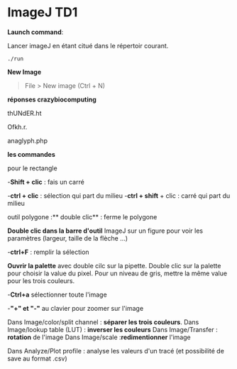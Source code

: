 # ImageJ TD1

**Launch command**:



Lancer imageJ en étant citué dans le répertoir courant.

```shell
./run
```

**New Image**
> File > New image (Ctrl + N)

**réponses crazybiocomputing**

thUNdER.ht



Ofkh.r.


anaglyph.php

**les commandes**

pour le rectangle

-**Shift + clic** : fais un carré

-**ctrl + clic** : sélection qui part du milieu
-**ctrl + shift** + clic : carré qui part du milieu



outil polygone :** double clic** : ferme le polygone

**Double clic dans la barre d'outil** ImageJ sur un figure pour voir les paramètres (largeur, taille de la flèche ...)

-**ctrl+F** : remplir la sélection

**Ouvrir la palette** avec double cilc sur la pipette. Double clic sur la palette pour choisir la value du pixel. Pour un niveau de gris, mettre la même value pour les trois couleurs.

-**Ctrl+a** sélectionner toute l'image

-**"+" et "-"** au clavier pour zoomer sur l'image

Dans Image/color/split channel : **séparer les trois couleurs**.
Dans Image/lookup table (LUT) : **inverser les couleurs**
Dans Image/Transfer : **rotation** de l'image
Dans Image/scale :**redimentionner** l'image

Dans Analyze/Plot profile : analyse les valeurs d'un tracé (et possibilité de save au format .csv)


